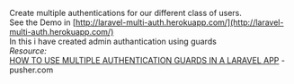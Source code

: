 Create multiple authentications for our different class of users.<br>
See the Demo in [http://laravel-multi-auth.herokuapp.com/](http://laravel-multi-auth.herokuapp.com/) <br>
In this i have created admin authantication using guards <br>
*Resource:*<br>
[HOW TO USE MULTIPLE AUTHENTICATION GUARDS IN A LARAVEL APP](https://pusher.com/tutorials/multiple-authentication-guards-laravel#set-up-the-routes) - pusher.com
